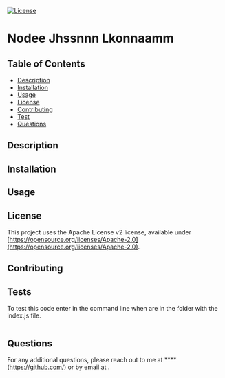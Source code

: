 [![License](https://img.shields.io/badge/License-Apache%202.0-blue.svg)](https://opensource.org/licenses/Apache-2.0)

# Nodee Jhssnnn Lkonnaamm

## Table of Contents
- [Description](#description)
- [Installation](#installation)
- [Usage](#usage)
- [License](#license)
- [Contributing](#contributing)
- [Test](#test)
- [Questions](#questions)

## Description
  

## Installation
  

## Usage
  

## License
  This project uses the Apache License v2 license, available under [https://opensource.org/licenses/Apache-2.0](https://opensource.org/licenses/Apache-2.0).

## Contributing
  

## Tests
  To test this code enter  in the command line when are in the folder with the index.js file.
  ```
  
  ```

## Questions
For any additional questions, please reach out to me at **** (https://github.com/) or by email at .
    